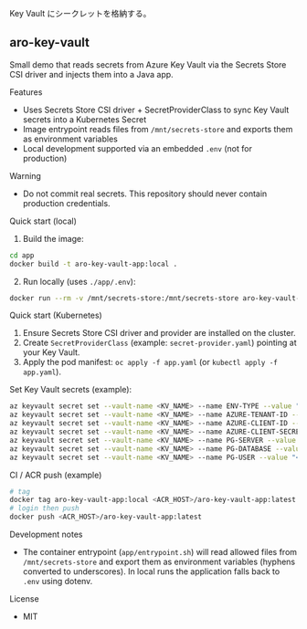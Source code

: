 

Key Vault にシークレットを格納する。
## aro-key-vault

Small demo that reads secrets from Azure Key Vault via the Secrets Store CSI driver and injects them into a Java app.

Features
- Uses Secrets Store CSI driver + SecretProviderClass to sync Key Vault secrets into a Kubernetes Secret
- Image entrypoint reads files from `/mnt/secrets-store` and exports them as environment variables
- Local development supported via an embedded `.env` (not for production)

Warning
- Do not commit real secrets. This repository should never contain production credentials.

Quick start (local)

1. Build the image:

```bash
cd app
docker build -t aro-key-vault-app:local .
```

2. Run locally (uses `./app/.env`):

```bash
docker run --rm -v /mnt/secrets-store:/mnt/secrets-store aro-key-vault-app:local
```

Quick start (Kubernetes)

1. Ensure Secrets Store CSI driver and provider are installed on the cluster.
2. Create `SecretProviderClass` (example: `secret-provider.yaml`) pointing at your Key Vault.
3. Apply the pod manifest: `oc apply -f app.yaml` (or `kubectl apply -f app.yaml`).

Set Key Vault secrets (example):

```bash
az keyvault secret set --vault-name <KV_NAME> --name ENV-TYPE --value "dev"
az keyvault secret set --vault-name <KV_NAME> --name AZURE-TENANT-ID --value "<tenant-id>"
az keyvault secret set --vault-name <KV_NAME> --name AZURE-CLIENT-ID --value "<client-id>"
az keyvault secret set --vault-name <KV_NAME> --name AZURE-CLIENT-SECRET --value "<client-secret>"
az keyvault secret set --vault-name <KV_NAME> --name PG-SERVER --value "<pg-host>"
az keyvault secret set --vault-name <KV_NAME> --name PG-DATABASE --value "<db-name>"
az keyvault secret set --vault-name <KV_NAME> --name PG-USER --value "<db-user>"
```

CI / ACR push (example)

```bash
# tag
docker tag aro-key-vault-app:local <ACR_HOST>/aro-key-vault-app:latest
# login then push
docker push <ACR_HOST>/aro-key-vault-app:latest
```

Development notes
- The container entrypoint (`app/entrypoint.sh`) will read allowed files from `/mnt/secrets-store` and export them as environment variables (hyphens converted to underscores). In local runs the application falls back to `.env` using dotenv.

License
- MIT
